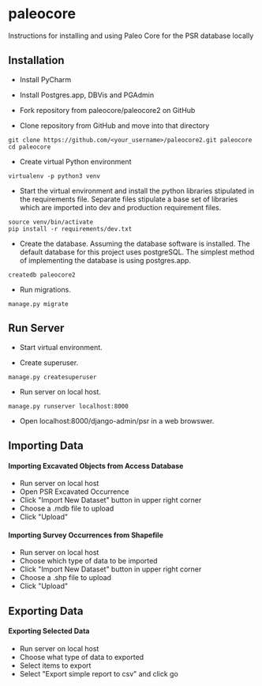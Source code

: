 paleocore
==================

Instructions for installing and using Paleo Core for the PSR database locally

Installation
------------------
* Install PyCharm
* Install Postgres.app, DBVis and PGAdmin
* Fork repository from paleocore/paleocore2 on GitHub

* Clone repository from GitHub and move into that directory
```
git clone https://github.com/<your_username>/paleocore2.git paleocore
cd paleocore
```

* Create virtual Python environment
```
virtualenv -p python3 venv
```

* Start the virtual environment and install the python libraries stipulated in the requirements file. Separate files stipulate a base set of libraries which are imported into dev and production requirement files.
```
source venv/bin/activate
pip install -r requirements/dev.txt
```

* Create the database. Assuming the database software is installed. The default database for this project uses postgreSQL. The simplest method of implementing the database is using postgres.app.
```
createdb paleocore2
```

* Run migrations.
```
manage.py migrate
```

Run Server
--------------------
* Start virtual environment.

* Create superuser.
```
manage.py createsuperuser
```

* Run server on local host.
```
manage.py runserver localhost:8000
```

* Open localhost:8000/django-admin/psr in a web browswer.


Importing Data
--------------------
#### Importing Excavated Objects from Access Database
* Run server on local host
* Open PSR Excavated Occurrence
* Click "Import New Dataset" button in upper right corner
* Choose a .mdb file to upload
* Click "Upload"


#### Importing Survey Occurrences from Shapefile
* Run server on local host
* Choose which type of data to be imported
* Click "Import New Dataset" button in upper right corner
* Choose a .shp file to upload
* Click "Upload"


Exporting Data
--------------------
#### Exporting Selected Data
* Run server on local host
* Choose what type of data to exported
* Select items to export
* Select "Export simple report to csv" and click go

